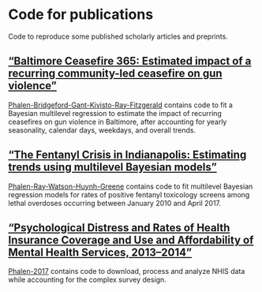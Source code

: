 Code for publications
=============

Code to reproduce some published scholarly articles and preprints.

[“Baltimore Ceasefire 365: Estimated impact of a recurring community-led ceasefire on gun violence”](Phalen-Bridgeford-Gant-Kivisto-Ray-Fitzgerald)
-------
[Phalen-Bridgeford-Gant-Kivisto-Ray-Fitzgerald](Phalen-Bridgeford-Gant-Kivisto-Ray-Fitzgerald) contains code to fit a Bayesian multilevel regression to estimate the impact of recurring ceasefires on gun violence in Baltimore, after accounting for yearly seasonality, calendar days, weekdays, and overall trends.


[“The Fentanyl Crisis in Indianapolis: Estimating trends using multilevel Bayesian models”](Phalen-Ray-Watson-Huynh-Greene)
-------

[Phalen-Ray-Watson-Huynh-Greene](Phalen-Ray-Watson-Huynh-Greene) contains code to fit multilevel Bayesian regression models for rates of positive fentanyl toxicology screens among lethal overdoses occurring between January 2010 and April 2017.

[“Psychological Distress and Rates of Health Insurance Coverage and Use and Affordability of Mental Health Services, 2013–2014”](Phalen-2017)
-------

[Phalen-2017](Phalen-2017) contains code to download, process and analyze NHIS data while accounting for the complex survey design.

